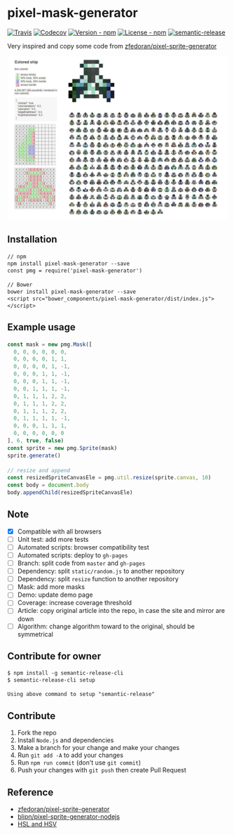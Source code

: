 # pixel-mask-generator

[![Travis](https://img.shields.io/travis/jojoee/pixel-mask-generator.svg)](https://travis-ci.org/jojoee/pixel-mask-generator)
[![Codecov](https://img.shields.io/codecov/c/github/jojoee/pixel-mask-generator.svg)](https://codecov.io/github/jojoee/pixel-mask-generator)
[![Version - npm](https://img.shields.io/npm/v/pixel-mask-generator.svg)](https://www.npmjs.com/package/pixel-mask-generator)
[![License - npm](https://img.shields.io/npm/l/pixel-mask-generator.svg)](http://opensource.org/licenses/MIT)
[![semantic-release](https://img.shields.io/badge/%20%20%F0%9F%93%A6%F0%9F%9A%80-semantic--release-e10079.svg?style=flat-square)](https://github.com/semantic-release/semantic-release)

Very inspired and copy some code from [zfedoran/pixel-sprite-generator](https://github.com/zfedoran/pixel-sprite-generator)

[![pixel-mask-generator - screenshot](https://raw.githubusercontent.com/jojoee/pixel-mask-generator/master/screenshot.jpg "pixel-mask-generator - screenshot")](https://jojoee.github.io/pixel-mask-generator/)

## Installation

```
// npm
npm install pixel-mask-generator --save
const pmg = require('pixel-mask-generator')

// Bower
bower install pixel-mask-generator --save
<script src="bower_components/pixel-mask-generator/dist/index.js"></script>
```

## Example usage

```javascript
const mask = new pmg.Mask([
  0, 0, 0, 0, 0, 0,
  0, 0, 0, 0, 1, 1,
  0, 0, 0, 0, 1, -1,
  0, 0, 0, 1, 1, -1,
  0, 0, 0, 1, 1, -1,
  0, 0, 1, 1, 1, -1,
  0, 1, 1, 1, 2, 2,
  0, 1, 1, 1, 2, 2,
  0, 1, 1, 1, 2, 2,
  0, 1, 1, 1, 1, -1,
  0, 0, 0, 1, 1, 1,
  0, 0, 0, 0, 0, 0
], 6, true, false)
const sprite = new pmg.Sprite(mask)
sprite.generate()

// resize and append
const resizedSpriteCanvasEle = pmg.util.resize(sprite.canvas, 10)
const body = document.body
body.appendChild(resizedSpriteCanvasEle)
```

## Note
- [x] Compatible with all browsers
- [ ] Unit test: add more tests
- [ ] Automated scripts: browser compatibility test
- [ ] Automated scripts: deploy to `gh-pages`
- [ ] Branch: split code from `master` and `gh-pages`
- [ ] Dependency: split `static/random.js` to another repository
- [ ] Dependency: split `resize` function to another repository
- [ ] Mask: add more masks
- [ ] Demo: update demo page
- [ ] Coverage: increase coverage threshold
- [ ] Article: copy original article into the repo, in case the site and mirror are down
- [ ] Algorithm: change algorithm toward to the original, should be symmetrical

## Contribute for owner

```
$ npm install -g semantic-release-cli
$ semantic-release-cli setup

Using above command to setup "semantic-release"
```

## Contribute
1. Fork the repo
2. Install `Node.js` and dependencies
3. Make a branch for your change and make your changes
4. Run `git add -A` to add your changes
5. Run `npm run commit` (don't use `git commit`)
6. Push your changes with `git push` then create Pull Request

## Reference
- [zfedoran/pixel-sprite-generator](https://github.com/zfedoran/pixel-sprite-generator)
- [blipn/pixel-sprite-generator-nodejs](https://github.com/blipn/pixel-sprite-generator-nodejs)
- [HSL and HSV](https://en.wikipedia.org/wiki/HSL_and_HSV)
